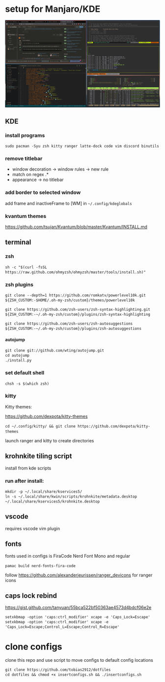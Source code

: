 # setup for Manjaro/KDE

![screenshot](screen)

## KDE


### install programs

```
sudo pacman -Syu zsh kitty ranger latte-dock code vim discord binutils
```

### remove titlebar

- window decoration -> window rules -> new rule
- match on regex .*
- appearance -> no titlebar

### add border to selected window

add frame and inactiveFrame to [WM] in ```~/.config/kdeglobals```

### kvantum themes 

https://github.com/tsujan/Kvantum/blob/master/Kvantum/INSTALL.md

## terminal

### zsh

```
sh -c "$(curl -fsSL https://raw.github.com/ohmyzsh/ohmyzsh/master/tools/install.sh)"
```

### zsh plugins 

```
git clone --depth=1 https://github.com/romkatv/powerlevel10k.git ${ZSH_CUSTOM:-$HOME/.oh-my-zsh/custom}/themes/powerlevel10k
```

```
git clone https://github.com/zsh-users/zsh-syntax-highlighting.git ${ZSH_CUSTOM:-~/.oh-my-zsh/custom}/plugins/zsh-syntax-highlighting
```

```
git clone https://github.com/zsh-users/zsh-autosuggestions ${ZSH_CUSTOM:-~/.oh-my-zsh/custom}/plugins/zsh-autosuggestions
```

#### autojump

```
git clone git://github.com/wting/autojump.git
cd autojump
./install.py
```

### set default shell

```
chsh -s $(which zsh)
```

### kitty

Kitty themes:

https://github.com/dexpota/kitty-themes

```cd ~/.config/kitty/ && git clone https://github.com/dexpota/kitty-themes ```

launch ranger and kitty to create directories

## krohnkite tiling script

install from kde scripts

### run after install:

```
mkdir -p ~/.local/share/kservices5/
ln -s ~/.local/share/kwin/scripts/krohnkite/metadata.desktop ~/.local/share/kservices5/krohnkite.desktop
```

## vscode

requires vscode vim plugin

## fonts
 fonts used in configs is FiraCode Nerd Font Mono and regular

 ```pamac build nerd-fonts-fira-code```

follow https://github.com/alexanderjeurissen/ranger_devicons for ranger icons

## caps lock rebind

https://gist.github.com/tanyuan/55bca522bf50363ae4573d4bdcf06e2e

```
setxkbmap -option 'caps:ctrl_modifier' xcape -e 'Caps_Lock=Escape' setxkbmap -option 'caps:ctrl_modifier' xcape -e 'Caps_Lock=Escape;Control_L=Escape;Control_R=Escape'
```

# clone configs

clone this repo and use script to move configs to default config locations

```
git clone https://github.com/tobias2912/dotfiles
cd dotfiles && chmod +x insertconfigs.sh && ./insertconfigs.sh
```
